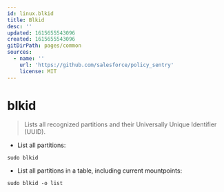 ```yaml
---
id: linux.blkid
title: Blkid
desc: ''
updated: 1615655543096
created: 1615655543096
gitDirPath: pages/common
sources:
  - name: ''
    url: 'https://github.com/salesforce/policy_sentry'
    license: MIT
---
```

# blkid

> Lists all recognized partitions and their Universally Unique Identifier (UUID).

- List all partitions:

`sudo blkid`

- List all partitions in a table, including current mountpoints:

`sudo blkid -o list`

